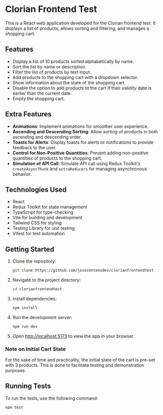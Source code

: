 # Clorian Frontend Test

This is a React web application developed for the Clorian frontend test. It displays a list of products, allows sorting and filtering, and manages a shopping cart.

## Features

- Display a list of 10 products sorted alphabetically by name.
- Sort the list by name or description.
- Filter the list of products by text input.
- Add products to the shopping cart with a dropdown selector.
- Show information about the state of the shopping cart.
- Disable the option to add products to the cart if their validity date is earlier than the current date.
- Empty the shopping cart.

## Extra Features

- **Animations**: Implement animations for smoother user experience.
- **Ascending and Descending Sorting**: Allow sorting of products in both ascending and descending order.
- **Toasts for Alerts**: Display toasts for alerts or notifications to provide feedback to the user.
- **Control for Non-Positive Quantities**: Prevent adding non-positive quantities of products to the shopping cart.
- **Simulation of API Call**: Simulate API call using Redux Toolkit's `createAsyncThunk` and `extraReducers` for managing asynchronous behavior.
  
## Technologies Used

- React
- Redux Toolkit for state management
- TypeScript for type-checking
- Vite for building and development
- Tailwind CSS for styling
- Testing Library for unit testing
- Vitest for test automation

## Getting Started

1. Clone the repository:

   ```bash
   git clone https://github.com/josecentenodev/clorianfrontendtest
   ```

2. Navigate to the project directory:

   ```bash
   cd clorianfrontendtest
   ```

3. Install dependencies:

   ```bash
   npm install
   ```

4. Run the development server:

   ```bash
   npm run dev
   ```

5. Open [http://localhost:5173](http://localhost:5173) to view the app in your browser.

### Note on Initial Cart State

For the sake of time and practicality, the initial state of the cart is pre-set with 3 products. This is done to facilitate testing and demonstration purposes.


## Running Tests

To run the tests, use the following command:

```bash
npm test
```

